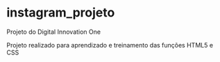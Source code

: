 # instagram_projeto
Projeto do Digital Innovation One

Projeto realizado para aprendizado e treinamento das funções HTML5 e CSS
